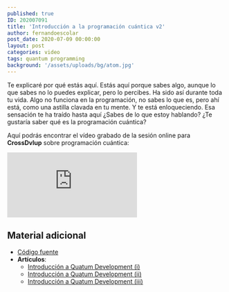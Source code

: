 ```yaml
---
published: true
ID: 202007091
title: 'Introducción a la programación cuántica v2'
author: fernandoescolar
post_date: 2020-07-09 00:00:00
layout: post
categories: video
tags: quantum programming
background: '/assets/uploads/bg/atom.jpg'
---
```


Te explicaré por qué estás aquí. Estás aquí porque sabes algo, aunque lo que sabes no lo puedes explicar, pero lo percibes. Ha sido así durante toda tu vida. Algo no funciona en la programación, no sabes lo que es, pero ahí está, como una astilla clavada en tu mente. Y te está enloqueciendo. Esa sensación te ha traído hasta aquí ¿Sabes de lo que estoy hablando? ¿Te gustaría saber qué es la programación cuántica?<!--break-->

Aquí podrás encontrar el vídeo grabado de la sesión online para **CrossDvlup** sobre programación cuántica:

<iframe class="youtube" src="https://www.youtube.com/embed/a8x38vCwwQQ" frameborder="0" allow="accelerometer; autoplay; encrypted-media; gyroscope; picture-in-picture" allowfullscreen></iframe>

## Material adicional

- [Código fuente](https://github.com/fernandoescolar/quantum-demo)
- **Artículos**:
  - [Introducción a Quatum Development (i)](/2019/05/10/introduccion-quatum-development/)
  - [Introducción a Quatum Development (ii)](/2019/05/23/introduccion-quatum-development-ii/)
  - [Introducción a Quatum Development (iii)](/2019/05/29/introduccion-quatum-development-iii/)
